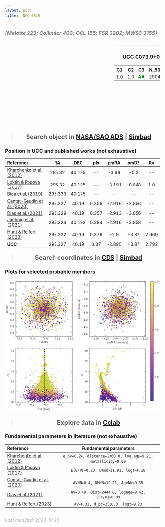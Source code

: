 ```yaml
---
layout: post
title:  NGC 6819
---
```

<h3><span style="color: #808080;"><i>(Melotte 223; Collinder 403; OCL 155; FSR 0202; MWSC 3155)</i></span></h3>
<div style="display: flex; justify-content: space-between;">
 <div style="text-align: center;">
 <!-- Left block -->
 <div id="aladin-lite-div" style="width:355px;height:250px;"></div>
 <script type="text/javascript" src="https://aladin.cds.unistra.fr/AladinLite/api/v3/latest/aladin.js" charset="utf-8"></script>
 <script type="text/javascript">
   let aladin;
   A.init.then(() => {
      aladin = A.aladin('#aladin-lite-div', {survey: "P/DSS2/color", fov:0.21, target: "295.327 40.19"});
   });
 </script>
</div>
<!-- Left block -->

<table style="text-align: center; width:355px;height:250px;">
  <!-- Row 1 (title) -->
  <tr>
    <td colspan="5"><h3>UCC G073.9+08.4</h3></td>
  </tr>
  <!-- Row 2 -->
  <tr>
    <th><a href="https://ucc.ar/faq#what-are-the-c1-c2-and-c3-parameters" title="Photometric class">C1</a></th>
    <th><a href="https://ucc.ar/faq#what-are-the-c1-c2-and-c3-parameters" title="Density class">C2</a></th>
    <th><a href="https://ucc.ar/faq#what-are-the-c1-c2-and-c3-parameters" title="Combined class">C3</a></th>
    <th><div title="Stars with membership probability >50%">N_50</div></th>
    <th><div title="Radius that contains half the members [arcmin]">r_50</div></th>
  </tr>
  <!-- Row 3 -->
  <tr>
    <td>1.0</td>
    <td>1.0</td>
    <td><span style="color: green; font-weight: bold;">A</span><span style="color: green; font-weight: bold;">A</span></td>
    <td>2904</td>
    <td>6.3</td>
  </tr>
</table>
</div>

> <p style="text-align:center; font-weight: bold; font-size:20px">Search object in <a href="https://ui.adsabs.harvard.edu/search/q=%20collection%3Aastronomy%20body%3A%22NGC%206819%22&sort=date%20desc%2C%20bibcode%20desc&p_=0" target="_blank">NASA/SAO ADS</a> | <a href="https://simbad.cds.unistra.fr/simbad/sim-id-refs?Ident=ngc6819" target="_blank">Simbad</a></p>


### Position in UCC and published works (not exhaustive)

| Reference    | RA    | DEC   | plx  | pmRA  | pmDE   |  Rv  |
| :---         | :---: | :---: | :---: | :---: | :---: | :---: |
|[Kharchenko et al. (2012)](https://ui.adsabs.harvard.edu/abs/2012A%26A...543A.156K) | 295.32 | 40.195 | -- | -3.99 | -0.3 | -- |
|[Loktin & Popova (2017)](https://ui.adsabs.harvard.edu/abs/2017AstBu..72..257L/abstract) | 295.32 | 40.195 | -- | -3.191 | -0.848 | 1.0 |
|[Bica et al. (2019)](https://ui.adsabs.harvard.edu/abs/2019AJ....157...12B/abstract) | 295.333 | 40.175 | -- | -- | -- | -- |
|[Cantat-Gaudin et al. (2020)](https://ui.adsabs.harvard.edu/abs/2020A%26A...640A...1C) | 295.327 | 40.19 | 0.356 | -2.916 | -3.856 | -- |
|[Dias et al. (2021)](https://ui.adsabs.harvard.edu/abs/2021MNRAS.504..356D) | 295.329 | 40.19 | 0.357 | -2.913 | -3.856 | -- |
|[Jaehnig et al. (2021)](https://ui.adsabs.harvard.edu/abs/2021ApJ...923..129J/abstract) | 295.324 | 40.192 | 0.384 | -2.916 | -3.858 | -- |
|[Hunt & Reffert (2023)](https://ui.adsabs.harvard.edu/abs/2023arXiv230313424H/abstract) | 295.322 | 40.19 | 0.376 | -2.9 | -3.87 | 2.969 |
| **UCC** |295.327 | 40.19 | 0.37 | -2.895 | -3.87 | 2.792 |

> <p style="text-align:center; font-weight: bold; font-size:20px">Search coordinates in <a href="https://cdsportal.u-strasbg.fr/?target=295.327,40.19" target="_blank">CDS</a> | <a href="https://simbad.cds.unistra.fr/mobile/object_list.html?coord=295.327%2040.19&output=json&radius=5&userEntry=ngc6819" target="_blank">Simbad</a></p>

### Plots for selected probable members

![CLUSTER](https://raw.githubusercontent.com/ucc23/Q1P/main/plots/ngc6819.webp)


> <p style="text-align:center; font-weight: bold; font-size:20px">Explore data in <a href="https://colab.research.google.com/github/UCC23/Q1P/blob/master/notebooks/ngc6819.ipynb" target="_blank">Colab</a></p>


### Fundamental parameters in literature (not exhaustive)

| Reference |  Fundamental parameters |
| :---         |     :---:      |
| [Kharchenko et al. (2012)](https://ui.adsabs.harvard.edu/abs/2012A%26A...543A.156K) | `e_bv=0.24, distance=2360.0, log_age=9.21, metallicity=0.09` |
| [Loktin & Popova (2017)](https://ui.adsabs.harvard.edu/abs/2017AstBu..72..257L/abstract) | `E(B-V)=0.23, Dmod=11.91, logt=9.18` |
| [Cantat-Gaudin et al. (2020)](https://ui.adsabs.harvard.edu/abs/2020A%26A...640A...1C) | `AVNN=0.4, DMNN=12.21, AgeNN=9.35` |
| [Dias et al. (2021)](https://ui.adsabs.harvard.edu/abs/2021MNRAS.504..356D) | `Av=0.49, Dist=2444.0, logage=9.42, [Fe/H]=0.09` |
| [Hunt & Reffert (2023)](https://ui.adsabs.harvard.edu/abs/2023arXiv230313424H/abstract) | `Av=0.32, d_pc=2510.3, logt=9.23` |

<br>
<font color="b3b1b1"><i>Last modified: 2023-10-20</i></font>

